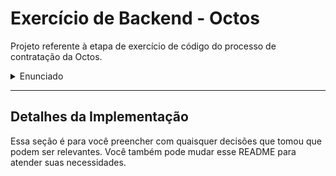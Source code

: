 # Exercício de Backend - Octos

Projeto referente à etapa de exercício de código do processo de contratação da Octos.


<details>
<summary>Enunciado</summary>


Nesse exercício, pedimos para criar uma aplicação Phoenix e implementar algumas funcionalidades nela. A aplicação Phoenix é uma API

Geralmente, nós encorajamos os candidatos a fazerem premissas e resolverem do jeito que acharem melhor, desde que essas premisssas e abordagens sejam eplixadas e documentadas. No entanto, se você tiver mais questão, não hesite em nos contactar por email ou whatsapp.

O app não precisa ter nada de HTML, então você pode criar um app com `--no-html` `--no-assets`. Além disso, pense como um programador frontend iria integrar com essa API e como tornar isso fácil.

Observação: nós usamos GraphQL, mas faça com o que tiver mais conhecimento.

### Expectativas

- Deve ser código pronto para produção
  - O código nos mostrará como você entrega coisas para produção e será um reflexo do seu trabalho.
  - Apenas para ser bem claro: Não esperamos que você realmente o implante em algum lugar ou faça um release. Esta é uma declaração sobre a qualidade da solução.
- Você tem 5 dias para entregar o código. Além disso, se houver algo que você teve que deixar incompleto ou se há uma melhor solução que você implementaria, mas não pôde devido a limitações de tempo pessoais, por favor, tente nos guiar através do seu processo de pensamento ou de quaisquer partes faltantes, utilizando a seção "Detalhes da Implementação" abaixo.

### O que você vai construir

Um aplicativo Phoenix com 2 endpoints para gerenciar câmeras.

Não esperamos que você implemente autenticação e autorização, mas sua solução final deve assumir que será implantada em produção e que os dados serão consumidos por uma Single Page Application que roda nos navegadores dos clientes.

### Requisitos

- Devemos armazenar usuários e câmeras em um banco de dados PostgreSQL.
- Cada usuário tem um nome e pode ter múltiplas câmeras.
- Cada câmeras deve ter uma marca.
- Todos os campos acima definidos devem ser obrigatórios.
- Cada usuário deve ter pelo menos 1 câmera ativa em um dado momento.
- Todos os endpoints devem retornar JSON.
- Um arquivo readme com instruções sobre como executar o aplicativo.

#### Semeando o banco de dados

- mix ecto.setup deve criar tabelas no banco de dados e preenchê-lo com 1 mil usuários; para cada usuário, devem ser criadas 50 câmeras com nomes/marcas aleatórias.
- O status de cada câmera também deve ser aleatório, permitindo usuários com apenas 1 câmera ativa e usuários com mútiplas câmeras ativas.
- Deve-se usar 4 ou mais marcas diferentes, sendo ao menos estas: Intelbras, Hikvision, Giga e Vivotek.
- O nome dos usuários pode ser aleatório.
- Suponha que os engenheiros precisem semear seus bancos de dados regularmente, então o desempenho do script de seed é importante.

#### Tarefas

1. Implementar um endpoint para fornecer uma lista de usuários e suas câmeras
   - Cada usuário deve retornar seu nome e suas câmeras ativas.
   - Alguns usuários podem ter sido desligados (a funcionalidade de desligamento deve ser considerada fora do escopo deste exercício), então só nesse caso é possível que todas as câmeras pertencentes a um usuário estejam inativas. Nestes casos, o endpoint deve retornar a data em que o usuário foi desligado.
   - Este endpoint deve suportar filtragem por parte do nome da câmera e ordenação pelo nome da camera.
   - Endpoint: GET /cameras

2. Implementar um endpoint que envia um e-mail para cada usuário com uma câmera da marca Hikvision;
   - ⚠️ O app não precisa enviar email de fato, então você não precisa necessariamente de acesso à internet para trabalhar no seu desafio.
   - Você pode usar o modo "dev/mailbox" que já vem no phoenix.
   - Endpoint: POST /notify-users

</details>

---

## Detalhes da Implementação

Essa seção é para você preencher com quaisquer decisões que tomou que podem ser relevantes. Você também pode mudar esse README para atender suas necessidades.